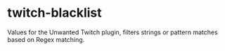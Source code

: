 # twitch-blacklist
Values for the Unwanted Twitch plugin, filters strings or pattern matches based on Regex matching.
